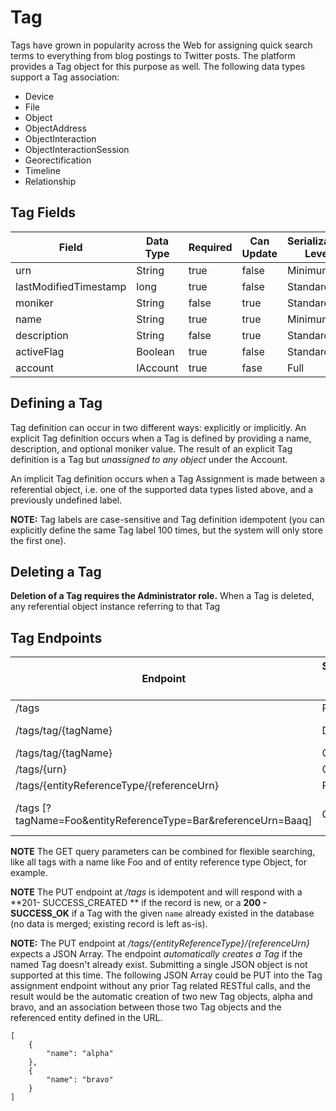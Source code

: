 # Tag
Tags have grown in popularity across the Web for assigning quick search terms to everything from blog postings to Twitter posts. The platform provides a Tag object for this purpose as well. The following data types support a Tag association:

* Device
* File
* Object
* ObjectAddress
* ObjectInteraction
* ObjectInteractionSession
* Georectification
* Timeline
* Relationship
    
## Tag Fields

Field | Data Type | Required | Can Update | Serialization Level | Default Value
------------ | ------------- | ------------ | ------------ | ------------ | ------------
urn | String  | true | false | Minimum | Generated
lastModifiedTimestamp | long   | true | false | Standard | Generated
moniker | String  | false | true | Standard | null
name | String  | true | true | Minimum | 
description | String  | false | true | Standard | 
activeFlag | Boolean  | true | false | Standard  | 
account | IAccount  | true | fase | Full | Generated

## Defining a Tag    
Tag definition can occur in two different ways: explicitly or implicitly. An explicit Tag definition occurs when a Tag is defined by providing a name, description, and optional moniker value. The result of an explicit Tag definition is a Tag but _unassigned to any object_ under the Account.

An implicit Tag definition occurs when a Tag Assignment is made between a referential object, i.e. one of the supported data types listed above, and a previously undefined label.

**NOTE:** Tag labels are case-sensitive and Tag definition idempotent (you can explicitly define the same Tag label 100 times, but the system will only store the first one).

## Deleting a Tag
**Deletion of a Tag requires the Administrator role.** When a Tag is deleted, any referential object instance referring to that Tag  


## Tag Endpoints

Endpoint | Supported HTTP Methods | Events Generated
------------ | ------------- | ------------
/tags | PUT  | TagUpserted
/tags/tag/{tagName} | DELETE | TagDeleted, TagRevoked
/tags/tag/{tagName} | GET | TagAccessed
/tags/{urn} | GET | TagAccessed
/tags/{entityReferenceType/{referenceUrn} | PUT | TagAssigned
/tags [?tagName=Foo&entityReferenceType=Bar&referenceUrn=Baaq] | GET | TagAccessed (for each tag)

**NOTE** The GET query parameters can be combined for flexible searching, like all tags with a name like Foo and of entity reference type Object, for example.

**NOTE** The PUT endpoint at */tags* is idempotent and will respond with a **201- SUCCESS_CREATED ** if the record is new, or a **200 - SUCCESS_OK** if a Tag with the given `name` already existed in the database (no data is merged; existing record is left as-is).

**NOTE:** The PUT endpoint at */tags/{entityReferenceType}/{referenceUrn}* expects a JSON Array.  The endpoint _automatically creates a Tag_ if the named Tag doesn't already exist. Submitting a single JSON object is not supported at this time. The following JSON Array could be PUT into the Tag assignment endpoint without any prior Tag related RESTful calls, and the result would be the automatic creation of two new Tag objects, alpha and bravo, and an association between those two Tag objects and the referenced entity defined in the URL.

````
[
    {
        "name": "alpha"
    },
    {
        "name": "bravo"
    }
]
````

